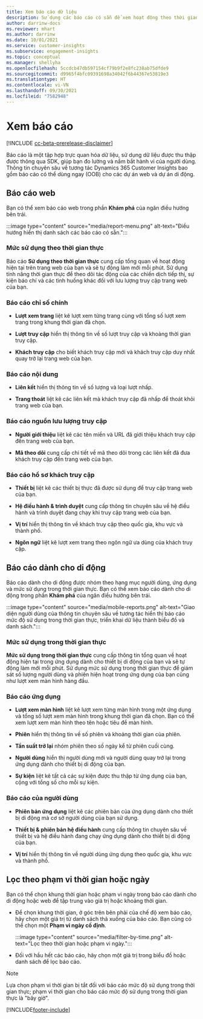 ```yaml
---
title: Xem báo cáo dữ liệu
description: Sử dụng các báo cáo có sẵn để xem hoạt động theo thời gian thực trên trang web của bạn.
author: darrinw-docs
ms.reviewer: mhart
ms.author: darrinw
ms.date: 10/01/2021
ms.service: customer-insights
ms.subservice: engagement-insights
ms.topic: conceptual
ms.manager: shellyha
ms.openlocfilehash: 5ccdcb47db597154cf79b9f2e8fc238ab75dfde9
ms.sourcegitcommit: d9965f4bfc09391698a34042f6b44367e53819e3
ms.translationtype: HT
ms.contentlocale: vi-VN
ms.lasthandoff: 09/30/2021
ms.locfileid: "7582948"
---
```

# <a name="view-reports"></a>Xem báo cáo

[!INCLUDE [cc-beta-prerelease-disclaimer](includes/cc-beta-prerelease-disclaimer.md)]

Báo cáo là một tập hợp trực quan hóa dữ liệu, sử dụng dữ liệu được thu thập được thông qua SDK, giúp bạn đo lường và nắm bắt hành vi của người dùng. Thông tin chuyên sâu về tương tác Dynamics 365 Customer Insights bao gồm báo cáo có thể dùng ngay (OOB) cho các dự án web và dự án di động.  

## <a name="web-reports"></a>Báo cáo web

Bạn có thể xem báo cáo web trong phần **Khám phá** của ngăn điều hướng bên trái.

:::image type="content" source="media/report-menu.png" alt-text="Điều hướng hiển thị danh sách các báo cáo có sẵn.":::

### <a name="real-time-usage-report"></a>Mức sử dụng theo thời gian thực

Báo cáo **Sử dụng theo thời gian thực** cung cấp tổng quan về hoạt động hiện tại trên trang web của bạn và sẽ tự động làm mới mỗi phút. Sử dụng tính năng thời gian thực để theo dõi tác động của các chiến dịch tiếp thị, sự kiện báo chí và các tình huống khác đối với lưu lượng truy cập trang web của bạn.

### <a name="key-metrics-reports"></a>Báo cáo chỉ số chính

- **Lượt xem trang** liệt kê lượt xem từng trang cùng với tổng số lượt xem trang trong khung thời gian đã chọn.

- **Lượt truy cập** hiển thị thông tin về số lượt truy cập và khoảng thời gian truy cập.

- **Khách truy cập** cho biết khách truy cập mới và khách truy cập duy nhất quay trở lại trang web của bạn.

### <a name="content-reports"></a>Báo cáo nội dung

- **Liên kết** hiển thị thông tin về số lượng và loại lượt nhấp.

- **Trang thoát** liệt kê các liên kết mà khách truy cập đã nhấp để thoát khỏi trang web của bạn.

### <a name="traffic-sources-reports"></a>Báo cáo nguồn lưu lượng truy cập

- **Người giới thiệu** liệt kê các tên miền và URL đã giới thiệu khách truy cập đến trang web của bạn.

- **Mã theo dõi** cung cấp chi tiết về mã theo dõi trong các liên kết đã đưa khách truy cập đến trang web của bạn.

### <a name="visitor-profiles-reports"></a>Báo cáo hồ sơ khách truy cập

- **Thiết bị** liệt kê các thiết bị thực đã được sử dụng để truy cập trang web của bạn.

- **Hệ điều hành & trình duyệt** cung cấp thông tin chuyên sâu về hệ điều hành và trình duyệt đang chạy khi truy cập trang web của bạn.

- **Vị trí** hiển thị thông tin về khách truy cập theo quốc gia, khu vực và thành phố.

- **Ngôn ngữ** liệt kê lượt xem trang theo ngôn ngữ ưa dùng của khách truy cập.

## <a name="mobile-reports"></a>Báo cáo dành cho di động

Báo cáo dành cho di động được nhóm theo hạng mục người dùng, ứng dụng và mức sử dụng trong thời gian thực. Bạn có thể xem báo cáo dành cho di động trong phần **Khám phá** của ngăn điều hướng bên trái.   

:::image type="content" source="media/mobile-reports.png" alt-text="Giao diện người dùng của thông tin chuyên sâu về tương tác hiển thị báo cáo mức độ sử dụng trong thời gian thực, triển khai dữ liệu thành biểu đồ và danh sách.":::   

### <a name="real-time-usage"></a>Mức sử dụng trong thời gian thực

**Mức sử dụng trong thời gian thực** cung cấp thông tin tổng quan về hoạt động hiện tại trong ứng dụng dành cho thiết bị di động của bạn và sẽ tự động làm mới mỗi phút. Sử dụng mức sử dụng trong thời gian thực để giám sát số lượng người dùng và phiên hiện hoạt trong ứng dụng của bạn cũng như lượt xem màn hình hàng đầu.

### <a name="app-reports"></a>Báo cáo ứng dụng

- **Lượt xem màn hình** liệt kê lượt xem từng màn hình trong một ứng dụng và tổng số lượt xem màn hình trong khung thời gian đã chọn. Bạn có thể xem lượt xem màn hình theo tên hoặc tiêu đề màn hình.

- **Phiên** hiển thị thông tin về số phiên và khoảng thời gian của phiên.

- **Tần suất trở lại** nhóm phiên theo số ngày kể từ phiên cuối cùng.

- **Người dùng** hiển thị người dùng mới và người dùng quay trở lại trong ứng dụng dành cho thiết bị di động của bạn.

- **Sự kiện** liệt kê tất cả các sự kiện được thu thập từ ứng dụng của bạn, cộng với tổng số cho mỗi sự kiện.

### <a name="user-reports"></a>Báo cáo của người dùng

- **Phiên bản ứng dụng** liệt kê các phiên bản của ứng dụng dành cho thiết bị di động mà cơ sở người dùng của bạn sử dụng.

- **Thiết bị & phiên bản hệ điều hành** cung cấp thông tin chuyên sâu về thiết bị và hệ điều hành đang chạy ứng dụng dành cho thiết bị di động của bạn.

- **Vị trí** hiển thị thông tin về người dùng ứng dụng theo quốc gia, khu vực và thành phố.

## <a name="filter-by-time-or-date-range"></a>Lọc theo phạm vi thời gian hoặc ngày

Bạn có thể chọn khung thời gian hoặc phạm vi ngày trong báo cáo dành cho di động hoặc web để tập trung vào giá trị hoặc khoảng thời gian. 

- Để chọn khung thời gian, ở góc trên bên phải của chế độ xem báo cáo, hãy chọn một giá trị từ danh sách thả xuống của báo cáo. Bạn cũng có thể chọn một **Phạm vi ngày cố định**. 

  :::image type="content" source="media/filter-by-time.png" alt-text="Lọc theo thời gian hoặc phạm vi ngày.":::   

- Đối với hầu hết các báo cáo, hãy chọn một giá trị trong biểu đồ hoặc danh sách để lọc báo cáo.

> [!NOTE]
> Lựa chọn phạm vi thời gian bị tắt đối với báo cáo mức độ sử dụng trong thời gian thực; phạm vi thời gian cho báo cáo mức độ sử dụng trong thời gian thực là "bây giờ".


[!INCLUDE[footer-include](../includes/footer-banner.md)]
